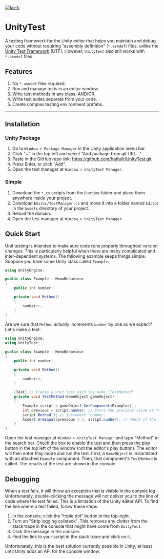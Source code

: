 [![ko-fi](https://ko-fi.com/img/githubbutton_sm.svg)](https://ko-fi.com/K3K415S8MR)

# UnityTest
A testing framework for the Unity editor that helps you maintain and debug your code without requiring "assembly definition" (`*.asmdef`) files, unlike the [Unity Test Framework](https://docs.unity3d.com/Packages/com.unity.test-framework@1.4/manual/index.html) (UTF). However, `UnityTest` also still works with `*.asmdef` files.

## Features
1. No `*.asmdef` files required.
2. Run and manage tests in an editor window.
3. Write test methods in any class. AND/OR,
4. Write test suites separate from your code.
5. Create complex testing environment prefabs.

----------------------------

## Installation
### Unity Package
1. Go to `Window > Package Manager` in the Unity application menu bar.
2. Click "+" in the top left and select "Add package from git URL...".
3. Paste in the GitHub repo link: https://github.com/hatfullr/UnityTest.git
4. Press Enter, or click "Add".
5. Open the test manager at `Window > UnityTest Manager`.

### Simple
1. Download the `*.cs` scripts from the `Runtime` folder and place them anywhere inside your project.
2. Download `Editor/TestManager.cs` and move it into a folder named `Editor` in the `Assets` directory of your project.
3. Reload the domain.
4. Open the test manager at `Window > UnityTest Manager`.

## Quick Start
Unit testing is intended to make sure code runs properly throughout version changes. This is particularly helpful when there are many complicated and inter-dependent systems. The following example keeps things simple. Suppose you have some Unity class called `Example`:
```C#
using UnityEngine;

public class Example : MonoBehaviour
{
    public int number;

    private void Method()
    {
        number++;
    }
}
```
Are we sure that `Method` actually increments `number` by one as we expect? Let's make a test:
```C#
using UnityEngine;
using UnityTest;

public class Example : MonoBehaviour
{
    public int number;

    private void Method()
    {
        number++;
    }

    [Test] // Create a unit test with the name "TestMethod"
    private void TestMethod(GameObject gameObject)
    {
        Example script = gameObject.GetComponent<Example>();
        int previous = script.number; // Store the previous value of "number"
        script.Method(); // Increment "number"
        Assert.AreEqual(previous + 1, script.number); // Check if the increment worked
    }
}
```
Open the test manager at `Window > UnityTest Manager` and type "Method" in the search bar. Check the box to enable the test and then press the play button in the top left of the window (not the editor's play button). The editor will then enter Play mode and run the test. First, a `GameObject` is instantiated with an attached `Example` component. Then, that component's `TestMethod` is called. The results of the test are shown in the console.

## Debugging
When a test fails, it will throw an exception that is visible in the console log. Unfortunately, double-clicking the message will not deliver you to the line of code where the test failed. This is a limitation of the Unity editor API. To find the line where a test failed, follow these steps:
1. In the console, click the "triple dot" button in the top-right.
2. Turn on "Strip logging callstack". This removes any clutter from the stack trace in the console that might have come from `UnityTest`.
3. Click the message in the console.
4. Find the link to your script in the stack trace and click on it.

Unfortunately, this is the best solution currently possible in Unity, at least until Unity adds an API for the console window.